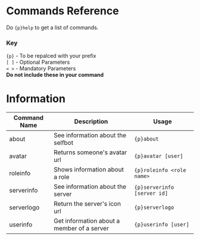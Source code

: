 # Commands Reference

Do `{p}help` to get a list of commands.

### Key  
`{p}` - To be repalced with your prefix    
`[ ]` - Optional Parameters     
`< >` - Mandatory Parameters    
**Do not include these in your command**

# Information
| Command Name | Description | Usage |
| ------------- | ------------- | ------------- |
| about  | See information about the selfbot | `{p}about` |
| avatar  | Returns someone's avatar url | `{p}avatar [user]` |
| roleinfo | Shows information about a role | `{p}roleinfo <role name>` |
| serverinfo | See information about the server | `{p}serverinfo [server id]` |
| serverlogo | Return the server's icon url | `{p}serverlogo` |
| userinfo | Get information about a member of a server | `{p}userinfo [user]` |
